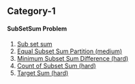 ## Category-1 
#### SubSetSum Problem 
1. [Sub set sum](https://github.com/MeSabya/LeetCodeProgramsInPython/blob/master/DynamicProgrammingPattern/0-1KnapSackPattern/SubSetSum.py)
2. [Equal Subset Sum Partition (medium)](https://github.com/MeSabya/LeetCodeProgramsInPython/blob/master/DynamicProgrammingPattern/0-1KnapSackPattern/EqualSubsetSumPartition.py)
3. [Minimum Subset Sum Difference (hard)]()
4. [Count of Subset Sum (hard)]()
5. [Target Sum (hard)]()
